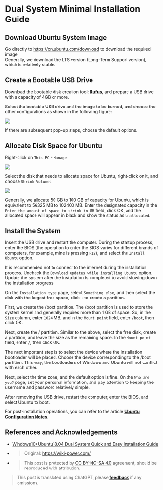 # Dual System Minimal Installation Guide

## Download Ubuntu System Image

Go directly to <https://cn.ubuntu.com/download> to download the required image.  
Generally, we download the LTS version (Long-Term Support version), which is relatively stable.

## Create a Bootable USB Drive

Download the bootable disk creation tool: [**Rufus**](http://rufus.ie/), and prepare a USB drive with a capacity of 4GB or more.

Select the bootable USB drive and the image to be burned, and choose the other configurations as shown in the following figure:

![](https://img.wiki-power.com/d/wiki-media/img/20210323163003.png)

If there are subsequent pop-up steps, choose the default options.

## Allocate Disk Space for Ubuntu

Right-click on `This PC` - `Manage`

![](https://img.wiki-power.com/d/wiki-media/img/20210323163446.png)

Select the disk that needs to allocate space for Ubuntu, right-click on it, and choose `Shrink Volume`:

![](https://img.wiki-power.com/d/wiki-media/img/20210323164043.png)

Generally, we allocate 50 GB to 100 GB of capacity for Ubuntu, which is equivalent to 56325 MB to 102400 MB. Enter the designated capacity in the `Enter the amount of space to shrink in MB` field, click OK, and the allocated space will appear in black and show the status as `Unallocated`.

## Install the System

Insert the USB drive and restart the computer. During the startup process, enter the BIOS (the operation to enter the BIOS varies for different brands of computers, for example, mine is pressing `F12`), and select the `Install Ubuntu` option.

It is recommended not to connect to the internet during the installation process. Uncheck the `Download updates while installing Ubuntu` option. Update the system after the installation is completed to avoid slowing down the installation progress.

On the `Installation type` page, select `Something else`, and then select the disk with the largest free space, click `+` to create a partition.

First, we create the /boot partition. The /boot partition is used to store the system kernel and generally requires more than 1 GB of space. So, in the `Size` column, enter `1024` MB, and in the `Mount point` field, enter `/boot`, then click OK.

Next, create the / partition. Similar to the above, select the free disk, create a partition, and leave the size as the remaining space. In the `Mount point` field, enter `/`, then click OK.

The next important step is to select the device where the installation bootloader will be placed. Choose the device corresponding to the /boot partition. This way, the bootloaders of Windows and Ubuntu will not conflict with each other.

Next, select the time zone, and the default option is fine. On the `Who are you?` page, set your personal information, and pay attention to keeping the username and password relatively simple.

After removing the USB drive, restart the computer, enter the BIOS, and select Ubuntu to boot.

For post-installation operations, you can refer to the article [**Ubuntu Configuration Notes**](https://wiki-power.com/Ubuntu%E9%85%8D%E7%BD%AE%E7%AC%94%E8%AE%B0).

## References and Acknowledgements

- [Windows10+Ubuntu18.04 Dual System Quick and Easy Installation Guide](https://regulus.cc/2019/10/05/Windows10+Ubuntu18.04%E5%8F%8C%E7%B3%BB%E7%BB%9F%E7%AE%80%E5%8D%95%E5%AE%89%E8%A3%85%E6%8C%87%E5%8C%97/)
- > Original: <https://wiki-power.com/>
- > This post is protected by [CC BY-NC-SA 4.0](https://creativecommons.org/licenses/by/4.0/deed.en) agreement, should be reproduced with attribution.

> This post is translated using ChatGPT, please [**feedback**](https://github.com/linyuxuanlin/Wiki_MkDocs/issues/new) if any omissions.